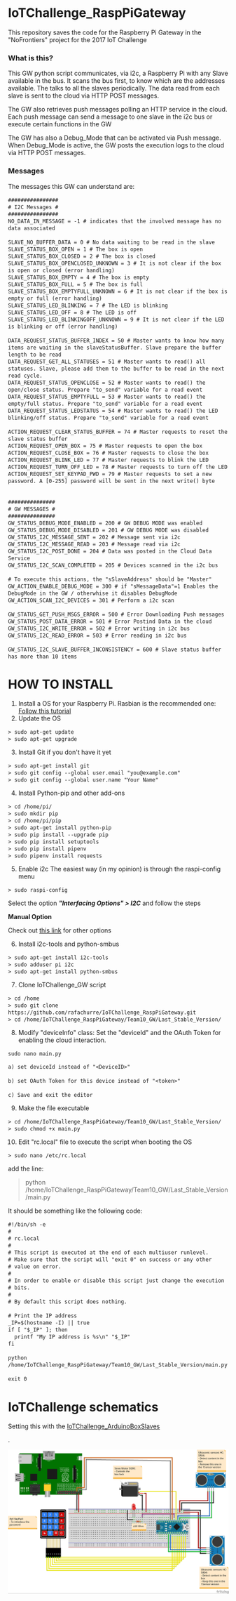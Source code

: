 # IoTChallenge_RaspPiGateway
This repository saves the code for the Raspberry Pi Gateway in the "NoFrontiers" project for the 2017 IoT Challenge

### What is this?
This GW python script communicates, via i2c, a Raspberry Pi with any Slave available in the bus. 
It scans the bus first, to know which are the addresses available. The talks to all the slaves periodically.
The data read from each slave is sent to the cloud via HTTP POST messages.

The GW also retrieves push messages polling an HTTP service in the cloud. 
Each push message can send a message to one slave in the i2c bus or execute certain functions in the GW

The GW has also a Debug_Mode that can be activated via Push message.
When Debug_Mode is active, the GW posts the execution logs to the cloud via HTTP POST messages.

### Messages
The messages this GW can understand are:
```
################
# I2C Messages #
################
NO_DATA_IN_MESSAGE = -1 # indicates that the involved message has no data associated

SLAVE_NO_BUFFER_DATA = 0 # No data waiting to be read in the slave
SLAVE_STATUS_BOX_OPEN = 1 # The box is open
SLAVE_STATUS_BOX_CLOSED = 2 # The box is closed
SLAVE_STATUS_BOX_OPENCLOSED_UNKNOWN = 3 # It is not clear if the box is open or closed (error handling)
SLAVE_STATUS_BOX_EMPTY = 4 # The box is empty
SLAVE_STATUS_BOX_FULL = 5 # The box is full
SLAVE_STATUS_BOX_EMPTYFULL_UNKNOWN = 6 # It is not clear if the box is empty or full (error handling)
SLAVE_STATUS_LED_BLINKING = 7 # The LED is blinking
SLAVE_STATUS_LED_OFF = 8 # The LED is off
SLAVE_STATUS_LED_BLINKINGOFF_UNKNOWN = 9 # It is not clear if the LED is blinking or off (error handling)

DATA_REQUEST_STATUS_BUFFER_INDEX = 50 # Master wants to know how many items are waiting in the slaveStatusBuffer. Slave prepare the buffer length to be read
DATA_REQUEST_GET_ALL_STATUSES = 51 # Master wants to read() all statuses. Slave, please add them to the buffer to be read in the next read cycle.
DATA_REQUEST_STATUS_OPENCLOSE = 52 # Master wants to read() the open/close status. Prepare "to_send" variable for a read event
DATA_REQUEST_STATUS_EMPTYFULL = 53 # Master wants to read() the empty/full status. Prepare "to_send" variable for a read event
DATA_REQUEST_STATUS_LEDSTATUS = 54 # Master wants to read() the LED blinking/off status. Prepare "to_send" variable for a read event

ACTION_REQUEST_CLEAR_STATUS_BUFFER = 74 # Master requests to reset the slave status buffer
ACTION_REQUEST_OPEN_BOX = 75 # Master requests to open the box
ACTION_REQUEST_CLOSE_BOX = 76 # Master requests to close the box
ACTION_REQUEST_BLINK_LED = 77 # Master requests to blink the LED
ACTION_REQUEST_TURN_OFF_LED = 78 # Master requests to turn off the LED
ACTION_REQUEST_SET_KEYPAD_PWD = 79 # Master requests to set a new password. A [0-255] password will be sent in the next write() byte


###############
# GW MESSAGES #
###############
GW_STATUS_DEBUG_MODE_ENABLED = 200 # GW DEBUG MODE was enabled
GW_STATUS_DEBUG_MODE_DISABLED = 201 # GW DEBUG MODE was disabled
GW_STATUS_I2C_MESSAGE_SENT = 202 # Message sent via i2c
GW_STATUS_I2C_MESSAGE_READ = 203 # Message read via i2c
GW_STATUS_I2C_POST_DONE = 204 # Data was posted in the Cloud Data Service
GW_STATUS_I2C_SCAN_COMPLETED = 205 # Devices scanned in the i2c bus

# To execute this actions, the "sSlaveAddress" should be "Master"
GW_ACTION_ENABLE_DEBUG_MODE = 300 # if "sMessageData"=1 Enables the DebugMode in the GW / otherwhise it disables DebugMode
GW_ACTION_SCAN_I2C_DEVICES = 301 # Perform a i2c scan

GW_STATUS_GET_PUSH_MSGS_ERROR = 500 # Error Downloading Push messages
GW_STATUS_POST_DATA_ERROR = 501 # Error Postind Data in the cloud
GW_STATUS_I2C_WRITE_ERROR = 502 # Error writing in i2c bus
GW_STATUS_I2C_READ_ERROR = 503 # Error reading in i2c bus

GW_STATUS_I2C_SLAVE_BUFFER_INCONSISTENCY = 600 # Slave status buffer has more than 10 items
```


# HOW TO INSTALL

1. Install a OS for your Raspberry Pi. Rasbian is the recommended one: [Follow this tutorial](https://www.raspberrypi.org/documentation/installation/installing-images/README.md)
2. Update the OS
```
> sudo apt-get update
> sudo apt-get upgrade
```
3. Install Git if you don't have it yet
```
> sudo apt-get install git
> sudo git config --global user.email "you@example.com"
> sudo git config --global user.name "Your Name"
```
4. Install Python-pip and other add-ons
```
> cd /home/pi/
> sudo mkdir pip
> cd /home/pi/pip
> sudo apt-get install python-pip
> sudo pip install --upgrade pip
> sudo pip install setuptools
> sudo pip install pipenv
> sudo pipenv install requests
```
5. Enable i2c
   The easiest way (in my opinion) is through the raspi-config menu
```
> sudo raspi-config
```
   Select the option ***"Interfacing Options" > I2C*** and follow the steps</br>

   **Manual Option**

   Check out [this link](https://learn.adafruit.com/adafruits-raspberry-pi-lesson-4-gpio-setup/configuring-i2c) for other options

6. Install i2c-tools and python-smbus
```
> sudo apt-get install i2c-tools
> sudo adduser pi i2c
> sudo apt-get install python-smbus
```
7. Clone IoTChallenge_GW script
```
> cd /home
> sudo git clone https://github.com/rafachurre/IoTChallenge_RaspPiGateway.git
> cd /home/IoTChallenge_RaspPiGateway/Team10_GW/Last_Stable_Version/
```

8. Modify "deviceInfo" class: Set the "deviceId" and the OAuth Token for enabling the cloud interaction.
```
sudo nano main.py
```

    a) set deviceId instead of "<DeviceID>"

    b) set OAuth Token for this device instead of "<token>"

    c) Save and exit the editor

9. Make the file executable
```
> cd /home/IoTChallenge_RaspPiGateway/Team10_GW/Last_Stable_Version/
> sudo chmod +x main.py
```

10. Edit "rc.local" file to execute the script when booting the OS
```
> sudo nano /etc/rc.local
```

   add the line: 

 > python /home/IoTChallenge_RaspPiGateway/Team10_GW/Last_Stable_Version/main.py
 
   It should be something like the following code:
 
```
#!/bin/sh -e
#
# rc.local
#
# This script is executed at the end of each multiuser runlevel.
# Make sure that the script will "exit 0" on success or any other
# value on error.
#
# In order to enable or disable this script just change the execution
# bits.
#
# By default this script does nothing.

# Print the IP address
_IP=$(hostname -I) || true
if [ "$_IP" ]; then
  printf "My IP address is %s\n" "$_IP"
fi

python /home/IoTChallenge_RaspPiGateway/Team10_GW/Last_Stable_Version/main.py

exit 0
```



# IoTChallenge schematics

Setting this with the [IoTChallenge_ArduinoBoxSlaves](https://github.com/rafachurre/IoTChallenge_ArduinoBoxSlaves)

.

![schematics picture](https://raw.githubusercontent.com/rafachurre/IoTChallenge_RaspPiGateway/master/Arduino_Keypad4x4_Servo_Ultrasounds_schematics.jpg)
